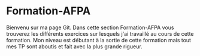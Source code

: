 # Formation-AFPA

Bienvenu sur ma page Git. 
Dans cette section Formation-AFPA vous trouverez les différents exercices sur lesquels j'ai travaillé au cours de cette formation. 
Mon niveau est débutant à la sortie de cette formation mais tout mes TP sont aboutis et fait avec la plus grande rigueur.
